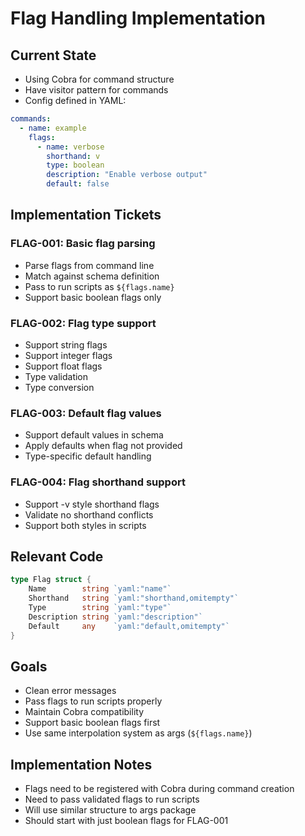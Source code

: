 # Flag Handling Implementation

## Current State
- Using Cobra for command structure
- Have visitor pattern for commands
- Config defined in YAML:
```yaml
commands:
  - name: example
    flags:
      - name: verbose
        shorthand: v
        type: boolean
        description: "Enable verbose output"
        default: false
```

## Implementation Tickets

### FLAG-001: Basic flag parsing
- Parse flags from command line
- Match against schema definition
- Pass to run scripts as `${flags.name}`
- Support basic boolean flags only

### FLAG-002: Flag type support
- Support string flags
- Support integer flags
- Support float flags
- Type validation
- Type conversion

### FLAG-003: Default flag values
- Support default values in schema
- Apply defaults when flag not provided
- Type-specific default handling

### FLAG-004: Flag shorthand support
- Support -v style shorthand flags
- Validate no shorthand conflicts
- Support both styles in scripts

## Relevant Code
```go
type Flag struct {
    Name        string `yaml:"name"`
    Shorthand   string `yaml:"shorthand,omitempty"`
    Type        string `yaml:"type"`
    Description string `yaml:"description"`
    Default     any    `yaml:"default,omitempty"`
}
```

## Goals
- Clean error messages
- Pass flags to run scripts properly
- Maintain Cobra compatibility
- Support basic boolean flags first
- Use same interpolation system as args (`${flags.name}`)

## Implementation Notes
- Flags need to be registered with Cobra during command creation
- Need to pass validated flags to run scripts
- Will use similar structure to args package
- Should start with just boolean flags for FLAG-001